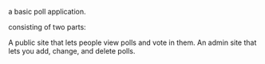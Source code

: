 a basic poll application.

consisting of two parts:

A public site that lets people view polls and vote in them.
An admin site that lets you add, change, and delete polls.